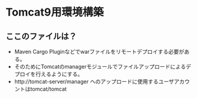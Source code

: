 # Tomcat9用環境構築

## ここのファイルは？

* Maven Cargo Pluginなどでwarファイルをリモートデプロイする必要がある。
* そのためにTomcatのmanagerモジュールでファイルアップロードによるデプロイを行えるようにする。
* http://tomcat-server/manager へのアップロードに使用するユーザアカウントはtomcat/tomcat

